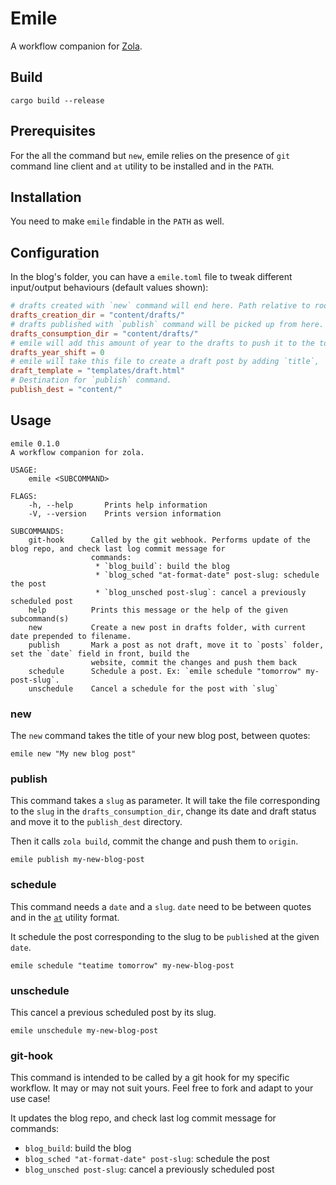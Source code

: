 # Emile

A workflow companion for [Zola](https://getzola.org).

## Build

`cargo build --release`

## Prerequisites

For the all the command but `new`, emile relies on the presence of `git` command line
client and `at` utility to be installed and in the `PATH`.

## Installation

You need to make `emile` findable in the `PATH` as well.

## Configuration

In the blog's folder, you can have a `emile.toml` file to tweak different input/output
behaviours (default values shown): 

```toml
# drafts created with `new` command will end here. Path relative to root of the blog.
drafts_creation_dir = "content/drafts/"
# drafts published with `publish` command will be picked up from here. Path relative to root of the blog.
drafts_consumption_dir = "content/drafts/"
# emile will add this amount of year to the drafts to push it to the top of the list
drafts_year_shift = 0
# emile will take this file to create a draft post by adding `title`, `date` and `draft = true` in the frontmatter 
draft_template = "templates/draft.html"
# Destination for `publish` command.
publish_dest = "content/"
```

## Usage

```
emile 0.1.0
A workflow companion for zola.

USAGE:
    emile <SUBCOMMAND>

FLAGS:
    -h, --help       Prints help information
    -V, --version    Prints version information

SUBCOMMANDS:
    git-hook      Called by the git webhook. Performs update of the blog repo, and check last log commit message for
                  commands:
                   * `blog_build`: build the blog
                   * `blog_sched "at-format-date" post-slug: schedule the post
                   * `blog_unsched post-slug`: cancel a previously scheduled post
    help          Prints this message or the help of the given subcommand(s)
    new           Create a new post in drafts folder, with current date prepended to filename.
    publish       Mark a post as not draft, move it to `posts` folder, set the `date` field in front, build the
                  website, commit the changes and push them back
    schedule      Schedule a post. Ex: `emile schedule "tomorrow" my-post-slug`.
    unschedule    Cancel a schedule for the post with `slug`
```

### new

The `new` command takes the title of your new blog post, between quotes:
```
emile new "My new blog post"
```

### publish

This command takes a `slug` as parameter. It will take the file corresponding to the
`slug` in the `drafts_consumption_dir`, change its date and draft status and move it to
the `publish_dest` directory.

Then it calls `zola build`, commit the change and push them to `origin`.

```
emile publish my-new-blog-post
```

### schedule

This command needs a `date` and a `slug`. `date` need to be between quotes and in the
[`at`](https://linux.die.net/man/1/at) utility format.

It schedule the post corresponding to the slug to be `publish`ed at the given `date`.

```
emile schedule "teatime tomorrow" my-new-blog-post
```

### unschedule

This cancel a previous scheduled post by its slug.

```
emile unschedule my-new-blog-post
```

### git-hook

This command is intended to be called by a git hook for my specific workflow. It may or
may not suit yours. Feel free to fork and adapt to your use case!

It updates the blog repo, and check last log commit message for commands: 
- `blog_build`: build the blog 
- `blog_sched "at-format-date" post-slug`: schedule the post 
- `blog_unsched post-slug`: cancel a previously scheduled post

